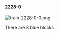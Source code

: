 #### 2228-0
![train-2228-0-0.png](https://github.com/lil-lab/nlvr/raw/master/nlvr/train/images/3/train-2228-0-0.png "train-2228-0-0.png")

There are 3 blue blocks